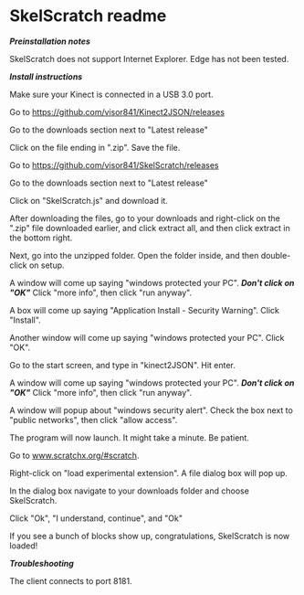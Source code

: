 # SkelScratch readme

***Preinstallation notes***

SkelScratch does not support Internet Explorer. Edge has not been tested.

***Install instructions***

Make sure your Kinect is connected in a USB 3.0 port.

Go to https://github.com/visor841/Kinect2JSON/releases

Go to the downloads section next to "Latest release"

Click on the file ending in ".zip". Save the file.

Go to https://github.com/visor841/SkelScratch/releases

Go to the downloads section next to "Latest release"

Click on "SkelScratch.js" and download it.

After downloading the files, go to your downloads and right-click on the ".zip" file downloaded earlier, and click extract all, and then click extract in the bottom right.

Next, go into the unzipped folder. Open the  folder inside, and then double-click on setup.

A window will come up saying "windows protected your PC". ***Don't click on "OK"*** Click "more info", then click "run anyway".

A box will come up saying "Application Install - Security Warning". Click "Install".

Another window will come up saying "windows protected your PC". Click "OK".

Go to the start screen, and type in "kinect2JSON". Hit enter.

A window will come up saying "windows protected your PC". ***Don't click on "OK"*** Click "more info", then click "run anyway".

A window will popup about "windows security alert". Check the box next to "public networks", then click "allow access".

The program will now launch.  It might take a minute. Be patient.

Go to www.scratchx.org/#scratch.

Right-click on "load experimental extension". A file dialog box will pop up.

In the dialog box navigate to your downloads folder and choose SkelScratch.

Click "Ok", "I understand, continue", and "Ok"

If you see a bunch of blocks show up, congratulations, SkelScratch is now loaded!

***Troubleshooting***

The client connects to port 8181.
